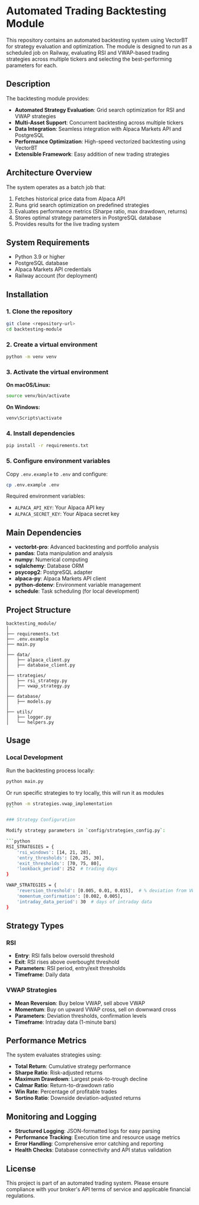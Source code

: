 # Automated Trading Backtesting Module

This repository contains an automated backtesting system using VectorBT for strategy evaluation and optimization. The module is designed to run as a scheduled job on Railway, evaluating RSI and VWAP-based trading strategies across multiple tickers and selecting the best-performing parameters for each.

## Description

The backtesting module provides:

- **Automated Strategy Evaluation**: Grid search optimization for RSI and VWAP strategies
- **Multi-Asset Support**: Concurrent backtesting across multiple tickers
- **Data Integration**: Seamless integration with Alpaca Markets API and PostgreSQL
- **Performance Optimization**: High-speed vectorized backtesting using VectorBT
- **Extensible Framework**: Easy addition of new trading strategies

## Architecture Overview

The system operates as a batch job that:

1. Fetches historical price data from Alpaca API
2. Runs grid search optimization on predefined strategies
3. Evaluates performance metrics (Sharpe ratio, max drawdown, returns)
4. Stores optimal strategy parameters in PostgreSQL database
5. Provides results for the live trading system

## System Requirements

- Python 3.9 or higher
- PostgreSQL database
- Alpaca Markets API credentials
- Railway account (for deployment)

## Installation

### 1. Clone the repository

```bash
git clone <repository-url>
cd backtesting-module
```

### 2. Create a virtual environment

```bash
python -m venv venv
```

### 3. Activate the virtual environment

**On macOS/Linux:**

```bash
source venv/bin/activate
```

**On Windows:**

```bash
venv\Scripts\activate
```

### 4. Install dependencies

```bash
pip install -r requirements.txt
```

### 5. Configure environment variables

Copy `.env.example` to `.env` and configure:

```bash
cp .env.example .env
```

Required environment variables:

- `ALPACA_API_KEY`: Your Alpaca API key
- `ALPACA_SECRET_KEY`: Your Alpaca secret key

## Main Dependencies

- **vectorbt-pro**: Advanced backtesting and portfolio analysis
- **pandas**: Data manipulation and analysis
- **numpy**: Numerical computing
- **sqlalchemy**: Database ORM
- **psycopg2**: PostgreSQL adapter
- **alpaca-py**: Alpaca Markets API client
- **python-dotenv**: Environment variable management
- **schedule**: Task scheduling (for local development)

## Project Structure

```
backtesting_module/
│
├── requirements.txt
├── .env.example
├── main.py
│
├── data/
│   ├── alpaca_client.py
│   ├── database_client.py
│
├── strategies/
│   ├── rsi_strategy.py
│   ├── vwap_strategy.py
│
├── database/
│   ├── models.py
│
├── utils/
│   ├── logger.py
│   └── helpers.py
```

## Usage

### Local Development

Run the backtesting process locally:

```bash
python main.py
```

Or run specific strategies to try locally, this will run it as modules

````bash
python -m strategies.vwap_implementation
```

### Strategy Configuration

Modify strategy parameters in `config/strategies_config.py`:

```python
RSI_STRATEGIES = {
    'rsi_windows': [14, 21, 28],
    'entry_thresholds': [20, 25, 30],
    'exit_thresholds': [70, 75, 80],
    'lookback_period': 252  # trading days
}

VWAP_STRATEGIES = {
    'reversion_threshold': [0.005, 0.01, 0.015],  # % deviation from VWAP
    'momentum_confirmation': [0.002, 0.005],
    'intraday_data_period': 30  # days of intraday data
}
````

## Strategy Types

### RSI

- **Entry**: RSI falls below oversold threshold
- **Exit**: RSI rises above overbought threshold
- **Parameters**: RSI period, entry/exit thresholds
- **Timeframe**: Daily data

### VWAP Strategies

- **Mean Reversion**: Buy below VWAP, sell above VWAP
- **Momentum**: Buy on upward VWAP cross, sell on downward cross
- **Parameters**: Deviation thresholds, confirmation levels
- **Timeframe**: Intraday data (1-minute bars)

## Performance Metrics

The system evaluates strategies using:

- **Total Return**: Cumulative strategy performance
- **Sharpe Ratio**: Risk-adjusted returns
- **Maximum Drawdown**: Largest peak-to-trough decline
- **Calmar Ratio**: Return-to-drawdown ratio
- **Win Rate**: Percentage of profitable trades
- **Sortino Ratio**: Downside deviation-adjusted returns

## Monitoring and Logging

- **Structured Logging**: JSON-formatted logs for easy parsing
- **Performance Tracking**: Execution time and resource usage metrics
- **Error Handling**: Comprehensive error catching and reporting
- **Health Checks**: Database connectivity and API status validation

## License

This project is part of an automated trading system. Please ensure compliance with your broker's API terms of service and applicable financial regulations.
